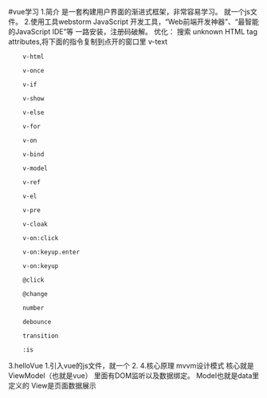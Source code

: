 #vue学习
1.简介
    是一套构建用户界面的渐进式框架，非常容易学习。
    就一个js文件。
2.使用工具webstorm
	JavaScript 开发工具，“Web前端开发神器”、“最智能的JavaScript IDE”等
    一路安装，注册码破解。
    优化：
        搜索 unknown HTML tag attributes,将下面的指令复制到点开的窗口里
        v-text
        
        v-html
        
        v-once
        
        v-if
        
        v-show
        
        v-else
        
        v-for
        
        v-on
        
        v-bind
        
        v-model
        
        v-ref
        
        v-el
        
        v-pre
        
        v-cloak
        
        v-on:click
        
        v-on:keyup.enter
        
        v-on:keyup
        
        @click
        
        @change
        
        number
        
        debounce
        
        transition
        
        :is
3.helloVue
	1.引入vue的js文件，就一个
	2.
4.核心原理
    mvvm设计模式 
    核心就是 ViewModel（也就是vue） 里面有DOM监听以及数据绑定。
    Model也就是data里定义的
    View是页面数据展示 
    